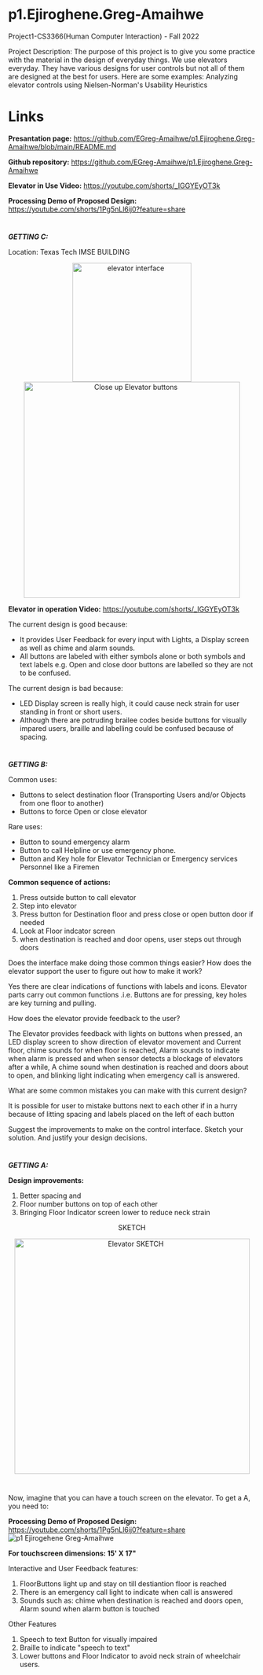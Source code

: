 # p1.Ejiroghene.Greg-Amaihwe
Project1-CS3366(Human Computer Interaction) - Fall 2022

Project Description:
The purpose of this project is to give you some practice with the material in the design of everyday things.
We use elevators everyday. They have various designs for user controls but not all of them are designed at the best for users. Here are some examples: Analyzing elevator controls using Nielsen-Norman's Usability Heuristics

# Links

__Presantation page:__ https://github.com/EGreg-Amaihwe/p1.Ejiroghene.Greg-Amaihwe/blob/main/README.md

__Github repository:__ https://github.com/EGreg-Amaihwe/p1.Ejiroghene.Greg-Amaihwe

__Elevator in Use Video:__ https://youtube.com/shorts/_IGGYEyOT3k

__Processing Demo of Proposed Design:__ https://youtube.com/shorts/1Pg5nLl6ij0?feature=share




#

***GETTING C:***

Location: Texas Tech IMSE BUILDING 

<p align="center">
<img width="242" alt="elevator interface" src="https://user-images.githubusercontent.com/114527383/192911667-9ada211f-7a39-4b31-8e7e-def40e3edf1a.png">              <img width="440" alt="Close up Elevator buttons" src="https://user-images.githubusercontent.com/114527383/192912020-f4230b61-7781-420a-a29a-b3297bb869ec.png">
</p>



__Elevator in operation Video:__ https://youtube.com/shorts/_IGGYEyOT3k 

The current design is good because:
- It provides User Feedback for every input with Lights, a Display screen as well as chime and alarm sounds.
- All buttons are labeled with either symbols alone or both symbols and text labels e.g. Open and close door buttons are labelled so they are not to be confused.

The current design is bad because:
- LED Display screen is really high, it could cause neck strain for user standing in front or short users.  
- Although there are potruding brailee codes beside buttons for visually impared users, braille and labelling could be confused because of spacing.


#


***GETTING B:***

Common uses:
- Buttons to select destination floor (Transporting Users and/or Objects from one floor to another)
- Buttons to force Open or close elevator 

Rare uses:
- Button to sound emergency alarm
- Button to call Helpline or use emergency phone. 
- Button and Key hole for Elevator Technician or Emergency services Personnel like a Firemen


__Common sequence of actions:__

1. Press outside button to call elevator
2. Step into elevator 
3. Press button for Destination floor and press close or open button door if needed
4. Look at Floor indcator screen
5. when destination is reached and door opens, user steps out through doors

Does the interface make doing those common things easier? How does the elevator support the user to figure out how to make it work?

Yes there are clear indications of functions with labels and icons. Elevator parts carry out common functions .i.e. Buttons are for pressing, key holes are key turning and pulling.

How does the elevator provide feedback to the user?

The Elevator provides feedback with lights on buttons when pressed, an LED display screen to show direction of elevator movement and Current floor, chime sounds for when floor is reached, Alarm sounds to indicate when alarm is pressed and when sensor detects a blockage of elevators after a while, A chime sound when destination is reached and doors about to open, and blinking light indicating when emergency call is answered. 

What are some common mistakes you can make with this current design?

It is possible for user to mistake buttons next to each other if in a hurry because of litting spacing and labels placed on the left of each button

Suggest the improvements to make on the control interface. Sketch your solution. And justify your design decisions.


#

***GETTING A:***

__Design improvements:__

1. Better spacing and 
2. Floor number buttons on top of each other
3. Bringing Floor Indicator screen lower to reduce neck strain

<p align="center">
SKETCH
</p>


<p align="center">
<img width="479" alt="Elevator SKETCH" src="https://user-images.githubusercontent.com/114527383/192914672-f7ccae56-297d-4454-b968-565435b3df6b.png">
</p>


#

Now, imagine that you can have a touch screen on the elevator. To get a A, you need to:

__Processing Demo of Proposed Design:__ https://youtube.com/shorts/1Pg5nLl6ij0?feature=share
![p1 Ejirogehene Greg-Amaihwe](https://user-images.githubusercontent.com/114527383/192937898-941c7f0b-7418-4b5c-ae04-968f18e51676.gif) 

__For touchscreen dimensions: 15' X 17"__


Interactive and User Feedback features:

1. FloorButtons light up and stay on till destiantion floor is reached
2. There is an emergency call light to indicate when call is answered
3. Sounds such as: chime when destination is reached and doors open, Alarm sound when alarm button is touched

Other Features
1. Speech to text Button for visually impaired
2. Braille to indicate "speech to text"
3. Lower buttons and Floor Indicator to avoid neck strain of wheelchair users.


